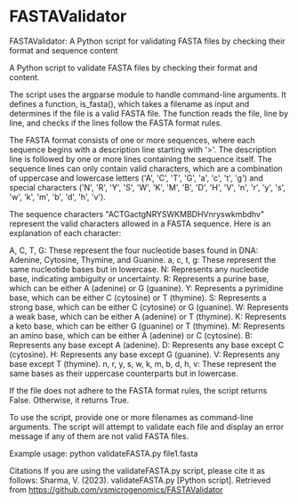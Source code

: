 # FASTAValidator
FASTAValidator: A Python script for validating FASTA files by checking their format and sequence content

A Python script to validate FASTA files by checking their format and content.

The script uses the argparse module to handle command-line arguments. It defines a function, is_fasta(), which takes a filename as input and determines if the file is a valid FASTA file. The function reads the file, line by line, and checks if the lines follow the FASTA format rules.

The FASTA format consists of one or more sequences, where each sequence begins with a description line starting with '>'. The description line is followed by one or more lines containing the sequence itself. The sequence lines can only contain valid characters, which are a combination of uppercase and lowercase letters ('A', 'C', 'T', 'G', 'a', 'c', 't', 'g') and special characters ('N', 'R', 'Y', 'S', 'W', 'K', 'M', 'B', 'D', 'H', 'V', 'n', 'r', 'y', 's', 'w', 'k', 'm', 'b', 'd', 'h', 'v').

The sequence characters "ACTGactgNRYSWKMBDHVnryswkmbdhv" represent the valid characters allowed in a FASTA sequence. Here is an explanation of each character:

A, C, T, G: These represent the four nucleotide bases found in DNA: Adenine, Cytosine, Thymine, and Guanine.
a, c, t, g: These represent the same nucleotide bases but in lowercase.
N: Represents any nucleotide base, indicating ambiguity or uncertainty.
R: Represents a purine base, which can be either A (adenine) or G (guanine).
Y: Represents a pyrimidine base, which can be either C (cytosine) or T (thymine).
S: Represents a strong base, which can be either C (cytosine) or G (guanine).
W: Represents a weak base, which can be either A (adenine) or T (thymine).
K: Represents a keto base, which can be either G (guanine) or T (thymine).
M: Represents an amino base, which can be either A (adenine) or C (cytosine).
B: Represents any base except A (adenine).
D: Represents any base except C (cytosine).
H: Represents any base except G (guanine).
V: Represents any base except T (thymine).
n, r, y, s, w, k, m, b, d, h, v: These represent the same bases as their uppercase counterparts but in lowercase.

If the file does not adhere to the FASTA format rules, the script returns False. Otherwise, it returns True.

To use the script, provide one or more filenames as command-line arguments. The script will attempt to validate each file and display an error message if any of them are not valid FASTA files.

Example usage:
python validateFASTA.py file1.fasta

Citations
If you are using the validateFASTA.py script, please cite it as follows: Sharma, V. (2023). validateFASTA.py [Python script]. Retrieved from https://github.com/vsmicrogenomics/FASTAValidator

